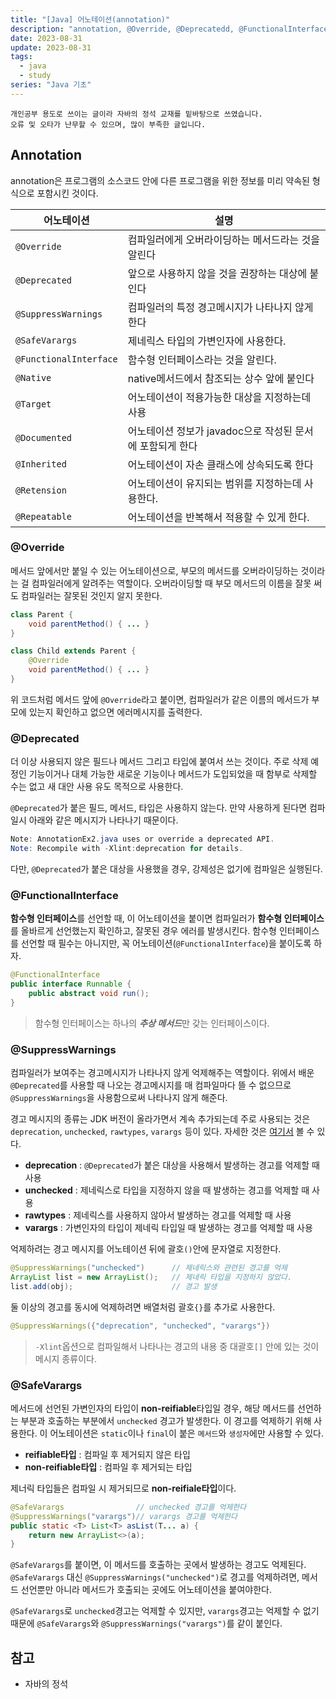 ```yaml
---
title: "[Java] 어노테이션(annotation)"
description: "annotation, @Override, @Deprecatedd, @FunctionalInterface, @SuppressWarnings, @SafeVarargs"
date: 2023-08-31
update: 2023-08-31
tags:
  - java
  - study
series: "Java 기초"
---
```


```
개인공부 용도로 쓰이는 글이라 자바의 정석 교재를 밑바탕으로 쓰였습니다. 
오류 및 오타가 난무할 수 있으며, 많이 부족한 글입니다.
```

## Annotation

annotation은 프로그램의 소스코드 안에 다른 프로그램을 위한 정보를 미리 약속된 형식으로 포함시킨 것이다.

| 어노테이션 | 설명 |
| --- | --- |
| `@Override` | 컴파일러에게 오버라이딩하는 메서드라는 것을 알린다 |
| `@Deprecated` | 앞으로 사용하지 않을 것을 권장하는 대상에 붙인다 |
| `@SuppressWarnings` | 컴파일러의 특정 경고메시지가 나타나지 않게 한다 |
| `@SafeVarargs` | 제네릭스 타입의 가변인자에 사용한다. | 
| `@FunctionalInterface` | 함수형 인터페이스라는 것을 알린다. |
| `@Native` | native메서드에서 참조되는 상수 앞에 붙인다 |
| `@Target` | 어노테이션이 적용가능한 대상을 지정하는데 사용 |
| `@Documented` | 어노테이션 정보가 javadoc으로 작성된 문서에 포함되게 한다 |
| `@Inherited` | 어노테이션이 자손 클래스에 상속되도록 한다 | 
| `@Retension` | 어노테이션이 유지되는 범위를 지정하는데 사용한다. |
| `@Repeatable` | 어노테이션을 반복해서 적용할 수 있게 한다. |

### @Override

메서드 앞에서만 붙일 수 있는 어노테이션으로, 부모의 메서드를 오버라이딩하는 것이라는 걸 컴파일러에게 알려주는 역할이다. 오버라이딩할 때 부모 메서드의 이름을 잘못 써도 컴파일러는 잘못된 것인지 알지 못한다.

```java
class Parent {
    void parentMethod() { ... }
}

class Child extends Parent {
    @Override
    void parentMethod() { ... }
}
```

위 코드처럼 메서드 앞에 `@Override`라고 붙이면, 컴파일러가 같은 이름의 메서드가 부모에 있는지 확인하고 없으면 에러메시지를 출력한다.

### @Deprecated

더 이상 사용되지 않은 필드나 메서드 그리고 타입에 붙여서 쓰는 것이다. 주로 삭제 예정인 기능이거나 대체 가능한 새로운 기능이나 메서드가 도입되었을 때 함부로 삭제할 수는 없고 새 대안 사용 유도 목적으로 사용한다. 

`@Deprecated`가 붙은 필드, 메서드, 타입은 사용하지 않는다. 만약 사용하게 된다면 컴파일시 아래와 같은 메시지가 나타나기 때문이다.

```java
Note: AnnotationEx2.java uses or override a deprecated API.
Note: Recompile with -Xlint:deprecation for details.
```

다만, `@Deprecated`가 붙은 대상을 사용했을 경우, 강제성은 없기에 컴파일은 실행된다.


### @FunctionalInterface

**함수형 인터페이스**를 선언할 때, 이 어노테이션을 붙이면 컴파일러가 **함수형 인터페이스**를 올바르게 선언했는지 확인하고, 잘못된 경우 에러를 발생시킨다. 함수형 인터페이스를 선언할 때 필수는 아니지만, 꼭 어노테이션(`@FunctionalInterface`)을 붙이도록 하자.

```java
@FunctionalInterface
public interface Runnable {
    public abstract void run(); 
}
```

> 함수형 인터페이스는 하나의 ***추상 메서드***만 갖는 인터페이스이다.


### @SuppressWarnings

컴파일러가 보여주는 경고메시지가 나타나지 않게 억제해주는 역할이다. 위에서 배운 `@Deprecated`를 사용할 때 나오는 경고메시지를 매 컴파일마다 뜰 수 없으므로 `@SuppressWarnings`을 사용함으로써 나타나지 않게 해준다.

경고 메시지의 종류는 JDK 버전이 올라가면서 계속 추가되는데 주로 사용되는 것은 `deprecation`, `unchecked`, `rawtypes`, `varargs` 등이 있다.
자세한 것은 [여기서](https://www.ibm.com/docs/ko/radfws/9.6.1?topic=code-excluding-warnings) 볼 수 있다.

- **deprecation** : `@Deprecated`가 붙은 대상을 사용해서 발생하는 경고를 억제할 때 사용
- **unchecked** : 제네릭스로 타입을 지정하지 않을 때 발생하는 경고를 억제할 때 사용
- **rawtypes** : 제네릭스를 사용하지 않아서 발생하는 경고를 억제할 때 사용
- **varargs** : 가변인자의 타입이 제네릭 타입일 때 발생하는 경고를 억제할 때 사용

억제하려는 경고 메시지를 어노테이션 뒤에 괄호`()`안에 문자열로 지정한다.

```java
@SuppressWarnings("unchecked")      // 제네릭스와 관련된 경고를 억제
ArrayList list = new ArrayList();   // 제네릭 타입을 지정하지 않았다.
list.add(obj);                      // 경고 발생
```

둘 이상의 경고를 동시에 억제하려면 배열처럼 괄호`{}`를 추가로 사용한다.

```java
@SuppressWarnings({"deprecation", "unchecked", "varargs"})
```

> `-Xlint`옵션으로 컴파일해서 나타나는 경고의 내용 중 대괄호`[]` 안에 있는 것이 메시지 종류이다.


### @SafeVarargs

메서드에 선언된 가변인자의 타입이 **non-reifiable**타입일 경우, 해당 메서드를 선언하는 부분과 호출하는 부분에서 `unchecked` 경고가 발생한다. 이 경고를 억제하기 위해 사용한다. 이 어노테이션은 `static`이나 `final`이 붙은 `메서드`와 `생성자`에만 사용할 수 있다.

- **reifiable타입** : 컴파일 후 제거되지 않은 타입
- **non-reifiable타입** : 컴파일 후 제거되는 타입

제너릭 타입들은 컴파일 시 제거되므로 **non-reifiale타입**이다.

```java
@SafeVarargs                // unchecked 경고를 억제한다
@SuppressWarnings("varargs")// varargs 경고를 억제한다
public static <T> List<T> asList(T... a) {
    return new ArrayList<>(a);
}
```

`@SafeVarargs`를 붙이면, 이 메서드를 호출하는 곳에서 발생하는 경고도 억제된다. `@SafeVarargs` 대신 `@SuppressWarnings("unchecked")`로 경고를 억제하려면, 메서드 선언뿐만 아니라 메서드가 호출되는 곳에도 어노테이션을 붙여야한다.

`@SafeVarargs`로 `unchecked`경고는 억제할 수 있지만, `varargs`경고는 억제할 수 없기 때문에 `@SafeVarargs`와 `@SuppressWarnings("varargs")`를 같이 붙인다.

## 참고

- 자바의 정석